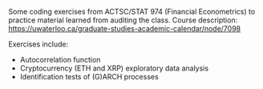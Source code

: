 Some coding exercises from ACTSC/STAT 974 (Financial Econometrics) to practice material learned from auditing the class. Course description: https://uwaterloo.ca/graduate-studies-academic-calendar/node/7098

Exercises include:
- Autocorrelation function
- Cryptocurrency (ETH and XRP) exploratory data analysis
- Identification tests of (G)ARCH processes
